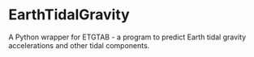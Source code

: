 # EarthTidalGravity
A Python wrapper for ETGTAB - a program to predict Earth tidal gravity accelerations and other tidal components.
